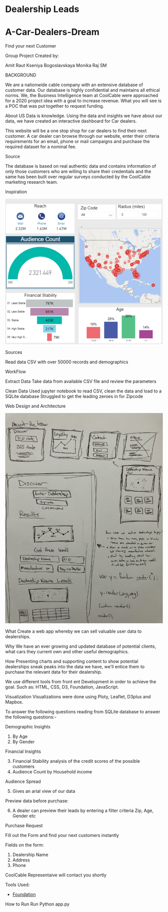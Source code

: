 # Dealership Leads

# A-Car-Dealers-Dream
Find your next Customer 

Group Project Created by:

Amit Raut
Kseniya Bogoslavskaya
Monika Raj
SM

BACKGROUND

We are a nationwide cable company with an extensive database of customer data. Our database is highly confidential and maintains all ethical norms. 
We, the Business Intelligence team at CoolCable were approached for a 2020 project idea with a goal to increase revenue. 
What you will see is a POC that was put together to request funding.

About US
Data is knowledge. Using the data and insights we have about our data, we have created an interactive dashboard for Car dealers. 

This website will be a one stop shop for car dealers to find their next customer. A car dealer can browse through our website, enter their criteria requirements for an email, phone or mail campaigns and purchase the required dataset for a nominal fee. 

Source 

The database is based on real authentic data and contains information of only those customers who are willing to share their credentials and the same has been built over regular surveys conducted by the CoolCable marketing research team.    

Inspiration

![End Goal](https://github.com/sajanimenon/A-Car-Dealer-s-Dream/blob/master/static/images/image001.png)

Sources

Read data CSV with over 50000 records and demographics

WorkFlow

Extract Data
Take data from available CSV file and review the parameters 

Clean Data
Used jupyter notebook to read CSV, clean the data and load to a SQLite database
Struggled to get the leading zeroes in for Zipcode

Web Design and Architecture

![End Goal](https://github.com/sajanimenon/A-Car-Dealer-s-Dream/blob/master/static/images/web_flow.JPG)

What
Create a web app whereby we can sell valuable user data to dealerships. 

Why
We have an ever growing and updated database of potential clients, what cars they current own and other useful demographics. 

How
Presenting charts and supporting content to show potential dealerships sneak peaks into the data we have, we'll entice them to purchase the relevant data for their dealership.

We use different tools from front ent Development in order to achieve the goal. Such as: HTML, CSS, D3, Foundation, JavaScript.




Visualization
Visualizations were done using Ploty, Leaflet, D3plus and Mapbox. 

To answer the following questions reading from SQLite database to answer the following questions:-

Demographic Insights

1. By Age 
2. By Gender

Financial Insights

3. Financial Stability analysis of the credit scores of the possible customers
4. Audience Count by Household income

Audience Spread

5. Gives an arial view of our data

Preview data before purchase:

6. A dealer can preview their leads by entering a filter criteria 
Zip, Age, Gender etc 

Purchase Request

Fill out the Form and find your next customers instantly 

Fields on the form:
1. Dealership Name
2. Address
3. Phone 

CoolCable Representaive will contact you shortly

Tools Used: 
- [Foundation](https://foundation.zurb.com/sites/docs/)

How to Run
Run Python app.py


